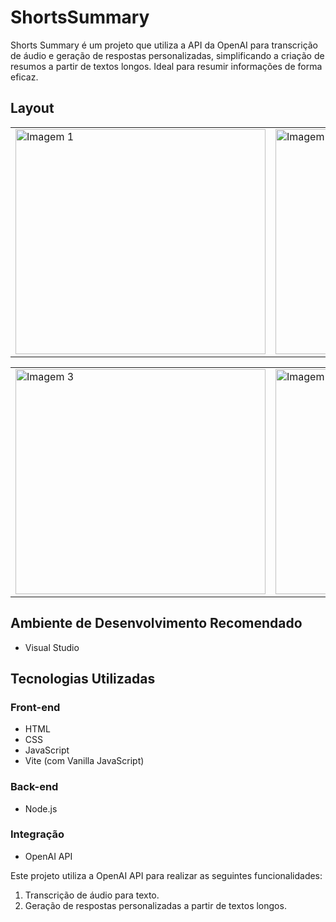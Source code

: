 # ShortsSummary
Shorts Summary é um projeto que utiliza a API da OpenAI para transcrição de áudio e geração de respostas personalizadas, simplificando a criação de resumos a partir de textos longos. Ideal para resumir informações de forma eficaz.

## Layout
<table>
  <tr>
    <td>
      <img src="https://github.com/LucasCosta-Code23/ShortsSummary/assets/65690816/a2725573-79c4-491f-966d-28cfbe7adc1e" width="400" height="360" alt="Imagem 1">
    </td>
    <td>
      <img src="https://github.com/LucasCosta-Code23/ShortsSummary/assets/65690816/effc1150-00e2-45c3-96d0-4f3d4f4e264c" width="400" height="360" alt="Imagem 2">
    </td>
  </tr>
</table>


<table>
  <tr>
    <td>
      <img src="https://github.com/LucasCosta-Code23/ShortsSummary/assets/65690816/3d8fa6e9-ff39-4d6b-9c0c-cdad008f6938" width="400" height="360" alt="Imagem 3">
    </td>
    <td>
      <img src="https://github.com/LucasCosta-Code23/ShortsSummary/assets/65690816/722ffd41-d11a-4347-b8e0-a3e8701a02bf" width="400" height="360" alt="Imagem 4">
    </td>
  </tr>
</table>



## Ambiente de Desenvolvimento Recomendado

- Visual Studio

## Tecnologias Utilizadas

### Front-end
- HTML
- CSS
- JavaScript
- Vite (com Vanilla JavaScript)

### Back-end
- Node.js

### Integração
- OpenAI API
  
Este projeto utiliza a OpenAI API para realizar as seguintes funcionalidades:

1. Transcrição de áudio para texto.
2. Geração de respostas personalizadas a partir de textos longos.
